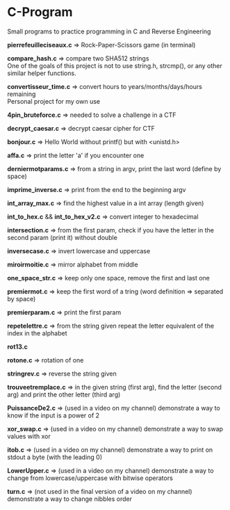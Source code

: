 # C-Program

Small programs to practice programming in C and Reverse Engineering

**pierrefeuilleciseaux.c** => Rock-Paper-Scissors game (in terminal)

**compare_hash.c** => compare two SHA512 strings    
One of the goals of this project is not to use string.h, strcmp(), or any other similar helper functions.

**convertisseur_time.c** => convert hours to years/months/days/hours remaining      
Personal project for my own use

**4pin_bruteforce.c** => needed to solve a challenge in a CTF

**decrypt_caesar.c** => decrypt caesar cipher for CTF

**bonjour.c** => Hello World without printf() but with <unistd.h>

**affa.c** => print the letter 'a' if you encounter one

**derniermotparams.c** => from a string in argv, print the last word (define by space)

**imprime_inverse.c** => print from the end to the beginning argv

**int_array_max.c** => find the highest value in a int array (length given)

**int_to_hex.c** && **int_to_hex_v2.c** => convert integer to hexadecimal

**intersection.c** => from the first param, check if you have the letter in the second param (print it) without double

**inversecase.c** => invert lowercase and uppercase

**miroirmoitie.c** => mirror alphabet from middle

**one_space_str.c** => keep only one space, remove the first and last one 

**premiermot.c** => keep the  first word of a tring (word definition => separated by space)

**premierparam.c** => print the first param 

**repetelettre.c** => from the string given repeat the letter equivalent of the index in the alphabet

**rot13.c**

**rotone.c** => rotation of one 

**stringrev.c** => reverse the string given 

**trouveetremplace.c** => in the given string (first arg), find the letter (second arg) and print the other letter (third arg)

**PuissanceDe2.c** => (used in a video on my channel) demonstrate a way to know if the input is a power of 2

**xor_swap.c** => (used in a video on my channel) demonstrate a way to swap values with xor

**itob.c** => (used in a video on my channel) demonstrate a way to print on stdout a byte (with the leading 0)

**LowerUpper.c** => (used in a video on my channel) demonstrate a way to change from lowercase/uppercase with bitwise operators

**turn.c** => (not used in the final version of a video on my channel) demonstrate a way to change nibbles order
